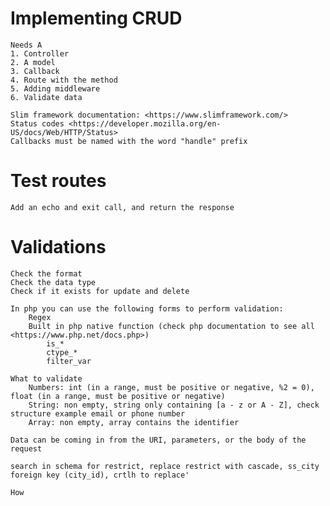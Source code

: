 # Implementing CRUD
    Needs A
    1. Controller
    2. A model
    3. Callback
    4. Route with the method
    5. Adding middleware
    6. Validate data

    Slim framework documentation: <https://www.slimframework.com/>
    Status codes <https://developer.mozilla.org/en-US/docs/Web/HTTP/Status>
    Callbacks must be named with the word "handle" prefix

# Test routes
    Add an echo and exit call, and return the response

# Validations
    Check the format
    Check the data type
    Check if it exists for update and delete

    In php you can use the following forms to perform validation:
        Regex
        Built in php native function (check php documentation to see all <https://www.php.net/docs.php>)
            is_*
            ctype_*
            filter_var

    What to validate
        Numbers: int (in a range, must be positive or negative, %2 = 0), float (in a range, must be positive or negative)
        String: non empty, string only containing [a - z or A - Z], check structure example email or phone number
        Array: non empty, array contains the identifier
    
    Data can be coming in from the URI, parameters, or the body of the request

    search in schema for restrict, replace restrict with cascade, ss_city foreign key (city_id), crtlh to replace'

    How 

